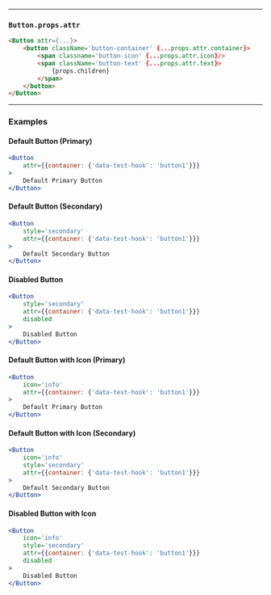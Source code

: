 ______________________________________________________________________________

### `Button.props.attr`

```html
<Button attr={...}>
    <button className='button-container' {...props.attr.container}>
        <span classname='button-icon' {...props.attr.icon}/>
        <span className='button-text' {...props.attr.text}>
            {props.children}
        </span>
    </button>
</Button>
```

______________________________________________________________________________

### Examples

#### Default Button (Primary)

```jsx
<Button
    attr={{container: {'data-test-hook': 'button1'}}}
>
    Default Primary Button
</Button>
```

#### Default Button (Secondary)

```jsx
<Button
    style='secondary'
    attr={{container: {'data-test-hook': 'button1'}}}
>
    Default Secondary Button
</Button>
```

#### Disabled Button

```jsx
<Button
    style='secondary'
    attr={{container: {'data-test-hook': 'button1'}}}
    disabled
>
    Disabled Button
</Button>
```

#### Default Button with Icon (Primary)

```jsx
<Button
    icon='info'
    attr={{container: {'data-test-hook': 'button1'}}}
>
    Default Primary Button
</Button>
```

#### Default Button with Icon (Secondary)

```jsx
<Button
    icon='info'
    style='secondary'
    attr={{container: {'data-test-hook': 'button1'}}}
>
    Default Secondary Button
</Button>
```

#### Disabled Button with Icon

```jsx
<Button
    icon='info'
    style='secondary'
    attr={{container: {'data-test-hook': 'button1'}}}
    disabled
>
    Disabled Button
</Button>
```
